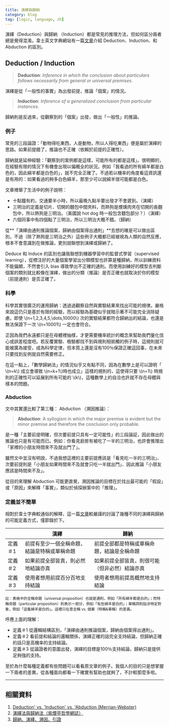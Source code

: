 ```yaml
---
title: 演繹與歸納 
category: blog
tag: [logic, language, zh]
---
```



演繹（Deduction）與歸納 （Induction）都是常見的推理方法，但如何區分兩者總是覺得混淆。韋士英文字典網站有一篇[文章](https://www.merriam-webster.com/words-at-play/deduction-vs-induction-vs-abduction)介紹 Deduction、Induction、和 Abduction 的區別。

## Deduction / Induction

> **Deduction**: *Inference in which the conclusion about particulars follows necessarily from general or universal premises.*

演繹是從「一般性的事實」為出發前提，推論「個案」的情況。

> **Induction**: *Inference of a generalized conclusion from particular instances.*

歸納則是反過來，從觀察到的「個案」出發，做出「一般性」的推論。

### 例子

常見的三段論證：「動物得吃東西，人是動物，所以人得吃東西」便是屬於演繹的思路。如果前提錯了，推論也不正確（依賴於前提的正確性）。

歸納就是延伸經驗：「觀察到的案例都是這樣，可能所有的都是這樣」。很明顯的，在經驗有限的情況下有機會出現以偏概全的狀況。例如「我看過的所有綿羊都是白色的，因此綿羊都是白色的」，就不完全正確了。不過若以機率的角度看這資訊還是有用的：如果看過的夠多白色綿羊，那至少可以說綿羊很可能都是白色。

文章裡舉了生活中的例子說明：

* 十點鐘有約，交通要半小時，所以最晚九點半要出發才不會遲到。（演繹）
* 三明治的定義是切片、切開的麵包中間夾料，而熱狗是煙燻肉夾在切開的長麵包中，所以熱狗是三明治。（美國說 hot dog 時一般包含麵包部分？）（演繹）
* 六個同事中有四個點了三明治，所以三明治大概不錯。（歸納）

從**「演繹由通則推論個案，歸納由個案得出通則」**去想的確是可以做出區別，不過（除了熱狗是三明治之外）這些例子大概都已經被視為人類的自然反應，根本不會意識到在做推論，更別說聯想到演繹或歸納了。

Deduce 和 Induce 的區別也讓我聯想到機器學習中的監督式學習（supervised learning），從標注好的大量個案學習出分類模型也許算是種歸納，所以訓練資料不能偏頗，不然會引入 bias 導致學出不正確的通則。而使用訓練好的模型去判斷個案的類別就比較像在演繹，做出的分類（推論）是否正確也就取決於你的模型（前提通則）是否正確了。

### 科學 

科學其實很廣泛的運用歸納：透過過觀察自然與實驗結果來找出可能的規律。嚴格來說這仍只是基於有限的經驗，而以經驗為基礎似乎就暗示著不可能完全消除疑慮。即使 \\(n=1,2,3,4,5,\dots,10000\\) 次的實驗結果都符合歸納出的結論，也還是無法保證下一次 \\(n=10001\\) 一定也會符合。

正因為我們永遠都只是在母體裡抽樣，才更需要機率統計的概念來幫助我們量化信心或誤差程度吧。若反覆實驗、檢驗都找不到與規則相抵觸的例子時，這規則就可能被廣為接受，成為科學定律，但本質上還是沒有100％保證正確這回事，在未來只要找到反例就自然需要修正。

在這一點上，「數學歸納法」的情況似乎又有點不同，因為在數學上是可以證明「 \\(n=k\\) 成立會導致 \\(n=k+1\\)時也成立」這樣的規則的，這使得只要 \\(n=1\\) 時規則的正確性可以延展到所有可能的 \\(k\\)，這種數學上的自洽也許就不存在母體與樣本的問題。


### Abduction

文中其實還比較了第三種： Abduction （溯因推論）：

> **Abduction**: A syllogism in which the major premise is evident but the minor premise and therefore the conclusion only probable.

是一種「主要前提明確，但次要前提只具有一定可能性」的三段論証，因此做出的推論也只是有可能而已。例如：你看見廚房有被吃了一半的三明治，也許會推理出「家裡的小朋友時間來不及就出門了」。

雖然文中並沒有明說，不過我想這裡的主要前提應該是「看見吃一半的三明治」、次要前提則是「小朋友如果時間來不及就會只吃一半就出門」、因此推論「小朋友應該是時間來不及」。

從目的來理解 Abduction 可能更直覺，溯因推論的目標在於找出最可能的「假設」或「原因」來解釋「事實」，類似於偵探辦案中的「推理」。


### 定義並不簡單

相對於韋士字典較通俗的解釋，這一篇[文章](http://thiseven.blogspot.com/2015/04/blog-post_11.html)較嚴謹的討論了幾種不同的演繹與歸納的可能定義方式，僅節錄於下。

|   | 演繹 | 歸納 |
|---|------|-----|
|定義＃1 | 前提有至少一個全稱命題，結論是特稱或單稱命題 | 前提全部都是特稱或單稱命題，結論是全稱命題 |
|定義＃2 | 如果前提全部皆真，則必然地結論亦真 | 如果前提全部皆真，則很可能（但非必然）結論亦真 |
|定義＃3 | 使用者想用前提百分百地支持結論 | 使用者想用前提高概然地支持結論 |

<small>註：表格中的全稱命題（universal proposition）也就是通則，例如「所有綿羊都是白的」；而特稱命題（particular proposition）則表示一部分，例如「有些綿羊是白的」；單稱詞則指涉特定對象，例如「這隻綿羊是白的」。這裡只在意全稱 vs. 個案（特稱\&單稱）的差異。</small>

呼應上面的理解：

* 定義＃1 從邏輯結構區別，「演繹由通則推論個案，歸納由個案得出通則」。
* 定義＃2 看前提和結論的邏輯關係，演繹正確的話完全支持結論，但歸納正確的話只是高機率的支持結論。
* 定義＃3 從論證者的意圖出發，演繹的目標是100％支持結論，歸納只是提供足夠強的支持。

至於為什麼每種定義都有些問題可以看看原文章的例子。我個人的目的只是想掌握一下兩者的差異，從各種面向都看一下確實有幫助也就夠了，不計較那麼多啦。

---

## 相關資料

1. [Deduction' vs. 'Induction' vs. 'Abduction (Merrian-Webster)](https://www.merriam-webster.com/words-at-play/deduction-vs-induction-vs-abduction)
2. [演繹法與歸納法（紫煙亭哲學網誌）](http://thiseven.blogspot.com/2015/04/blog-post_11.html)
3. [歸納、演繹、溯因、引證](http://mypaper.pchome.com.tw/songder/post/1312821620/)
